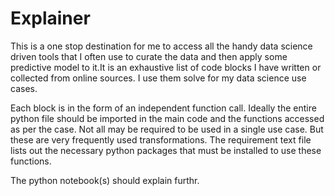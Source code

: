 <h1> Explainer</h1>

This is a one stop destination for me to access all the handy data science driven tools that I often use to curate the data and then apply some predictive model to it.It is an exhaustive list of code blocks I have written or collected from online sources. I use them solve for my data science use cases. 

Each block is in the form of an independent function call. Ideally the entire python file should be imported in the main code and the functions accessed as per the case. Not all may be required to be used in a single use case. But these are very frequently used transformations. The requirement text file lists out the necessary python packages that must be installed to use these functions.

The python notebook(s) should explain furthr.
